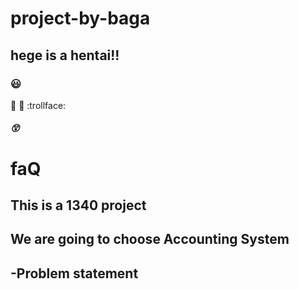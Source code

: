 # project-by-baga
## hege is a hentai!!
### :smiley:
:horse:
:rabbit:
:trollface:
##### :astonished:
# faQ
## This is a 1340 project
## We are going to choose Accounting System
## -Problem statement
